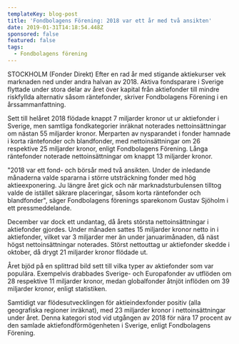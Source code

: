 ```yaml
---
templateKey: blog-post
title: 'Fondbolagens Förening: 2018 var ett år med två ansikten'
date: 2019-01-31T14:18:54.448Z
sponsored: false
featured: false
tags:
  - Fondbolagens förening
---
```

STOCKHOLM (Fonder Direkt) Efter en rad år med stigande aktiekurser vek marknaden ned under andra halvan av 2018. Aktiva fondsparare i Sverige flyttade under stora delar av året över kapital från aktiefonder till mindre riskfyllda alternativ såsom räntefonder, skriver Fondbolagens Förening i en årssammanfattning.

Sett till helåret 2018 flödade knappt 7 miljarder kronor ut ur aktiefonder i Sverige, men samtliga fondkategorier inräknat noterades nettoinsättningar om nästan 55 miljarder kronor. Merparten av nysparandet i fonder hamnade i korta räntefonder och blandfonder, med nettoinsättningar om 26 respektive 25 miljarder kronor, enligt Fondbolagens Förening. Långa räntefonder noterade nettoinsättningar om knappt 13 miljarder kronor.

"2018 var ett fond- och börsår med två ansikten. Under de inledande månaderna valde spararna i större utsträckning fonder med hög aktieexponering. Ju längre året gick och när marknadsturbulensen tilltog valde de istället säkrare placeringar, såsom korta räntefonder och blandfonder", säger Fondbolagens förenings sparekonom Gustav Sjöholm i ett pressmeddelande.

December var dock ett undantag, då årets största nettoinsättningar i aktiefonder gjordes. Under månaden sattes 15 miljarder kronor netto in i aktiefonder, vilket var 3 miljarder mer än under januarimånaden, då näst högst nettoinsättningar noterades. Störst nettouttag ur aktiefonder skedde i oktober, då drygt 21 miljarder kronor flödade ut.

Året bjöd på en splittrad bild sett till vilka typer av aktiefonder som var populära. Exempelvis drabbades Sverige- och Europafonder av utflöden om 28 respektive 11 miljarder kronor, medan globalfonder åtnjöt inflöden om 39 miljarder kronor, enligt statistiken.

Samtidigt var flödesutvecklingen för aktieindexfonder positiv (alla geografiska regioner inräknat), med 23 miljarder kronor i nettoinsättningar under året. Denna kategori stod vid utgången av 2018 för nära 17 procent av den samlade aktiefondförmögenheten i Sverige, enligt Fondbolagens Förening.
